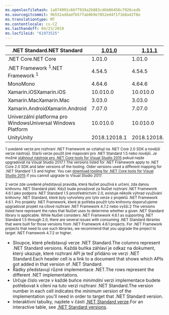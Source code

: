 ```yaml
---
ms.openlocfilehash: 1a074991c66f7919a2b883cdbb86456c7926cedb
ms.sourcegitcommit: 9b552addadfb57fab0b9e7852ed4f1f1b8a42f8e
ms.translationtype: MT
ms.contentlocale: cs-CZ
ms.lasthandoff: 04/23/2019
ms.locfileid: "61973525"
---
```

| <span data-ttu-id="1cf02-101">.NET Standard</span><span class="sxs-lookup"><span data-stu-id="1cf02-101">.NET Standard</span></span>              | <span data-ttu-id="1cf02-102">[1.0]</span><span class="sxs-lookup"><span data-stu-id="1cf02-102">[1.0]</span></span>  | <span data-ttu-id="1cf02-103">[1.1]</span><span class="sxs-lookup"><span data-stu-id="1cf02-103">[1.1]</span></span>  | <span data-ttu-id="1cf02-104">[1.2]</span><span class="sxs-lookup"><span data-stu-id="1cf02-104">[1.2]</span></span> | <span data-ttu-id="1cf02-105">[1.3]</span><span class="sxs-lookup"><span data-stu-id="1cf02-105">[1.3]</span></span> | <span data-ttu-id="1cf02-106">[1.4]</span><span class="sxs-lookup"><span data-stu-id="1cf02-106">[1.4]</span></span> | <span data-ttu-id="1cf02-107">[1.5]</span><span class="sxs-lookup"><span data-stu-id="1cf02-107">[1.5]</span></span>              | <span data-ttu-id="1cf02-108">[1.6]</span><span class="sxs-lookup"><span data-stu-id="1cf02-108">[1.6]</span></span>              | <span data-ttu-id="1cf02-109">[2.0]</span><span class="sxs-lookup"><span data-stu-id="1cf02-109">[2.0]</span></span>               |
|----------------------------|--------|--------|-------|-------|-------|--------------------|--------------------|---------------------|
| <span data-ttu-id="1cf02-110">.NET Core</span><span class="sxs-lookup"><span data-stu-id="1cf02-110">.NET Core</span></span>                  | <span data-ttu-id="1cf02-111">1.0</span><span class="sxs-lookup"><span data-stu-id="1cf02-111">1.0</span></span>    | <span data-ttu-id="1cf02-112">1.0</span><span class="sxs-lookup"><span data-stu-id="1cf02-112">1.0</span></span>    | <span data-ttu-id="1cf02-113">1.0</span><span class="sxs-lookup"><span data-stu-id="1cf02-113">1.0</span></span>   | <span data-ttu-id="1cf02-114">1.0</span><span class="sxs-lookup"><span data-stu-id="1cf02-114">1.0</span></span>   | <span data-ttu-id="1cf02-115">1.0</span><span class="sxs-lookup"><span data-stu-id="1cf02-115">1.0</span></span>   | <span data-ttu-id="1cf02-116">1.0</span><span class="sxs-lookup"><span data-stu-id="1cf02-116">1.0</span></span>                | <span data-ttu-id="1cf02-117">1.0</span><span class="sxs-lookup"><span data-stu-id="1cf02-117">1.0</span></span>                | <span data-ttu-id="1cf02-118">2.0</span><span class="sxs-lookup"><span data-stu-id="1cf02-118">2.0</span></span>                 |
| <span data-ttu-id="1cf02-119">.NET Framework <sup>1</sup></span><span class="sxs-lookup"><span data-stu-id="1cf02-119">.NET Framework <sup>1</sup></span></span>| <span data-ttu-id="1cf02-120">4.5</span><span class="sxs-lookup"><span data-stu-id="1cf02-120">4.5</span></span>    | <span data-ttu-id="1cf02-121">4.5</span><span class="sxs-lookup"><span data-stu-id="1cf02-121">4.5</span></span>    | <span data-ttu-id="1cf02-122">4.5.1</span><span class="sxs-lookup"><span data-stu-id="1cf02-122">4.5.1</span></span> | <span data-ttu-id="1cf02-123">4.6</span><span class="sxs-lookup"><span data-stu-id="1cf02-123">4.6</span></span>   | <span data-ttu-id="1cf02-124">4.6.1</span><span class="sxs-lookup"><span data-stu-id="1cf02-124">4.6.1</span></span> | <span data-ttu-id="1cf02-125">4.6.1 <sup>2</sup></span><span class="sxs-lookup"><span data-stu-id="1cf02-125">4.6.1 <sup>2</sup></span></span> | <span data-ttu-id="1cf02-126">4.6.1 <sup>2</sup></span><span class="sxs-lookup"><span data-stu-id="1cf02-126">4.6.1 <sup>2</sup></span></span> | <span data-ttu-id="1cf02-127">4.6.1 <sup>2</sup></span><span class="sxs-lookup"><span data-stu-id="1cf02-127">4.6.1 <sup>2</sup></span></span>  |
| <span data-ttu-id="1cf02-128">Mono</span><span class="sxs-lookup"><span data-stu-id="1cf02-128">Mono</span></span>                       | <span data-ttu-id="1cf02-129">4.6</span><span class="sxs-lookup"><span data-stu-id="1cf02-129">4.6</span></span>    | <span data-ttu-id="1cf02-130">4.6</span><span class="sxs-lookup"><span data-stu-id="1cf02-130">4.6</span></span>    | <span data-ttu-id="1cf02-131">4.6</span><span class="sxs-lookup"><span data-stu-id="1cf02-131">4.6</span></span>   | <span data-ttu-id="1cf02-132">4.6</span><span class="sxs-lookup"><span data-stu-id="1cf02-132">4.6</span></span>   | <span data-ttu-id="1cf02-133">4.6</span><span class="sxs-lookup"><span data-stu-id="1cf02-133">4.6</span></span>   | <span data-ttu-id="1cf02-134">4.6</span><span class="sxs-lookup"><span data-stu-id="1cf02-134">4.6</span></span>                | <span data-ttu-id="1cf02-135">4.6</span><span class="sxs-lookup"><span data-stu-id="1cf02-135">4.6</span></span>                | <span data-ttu-id="1cf02-136">5.4</span><span class="sxs-lookup"><span data-stu-id="1cf02-136">5.4</span></span>                 |
| <span data-ttu-id="1cf02-137">Xamarin.iOS</span><span class="sxs-lookup"><span data-stu-id="1cf02-137">Xamarin.iOS</span></span>                | <span data-ttu-id="1cf02-138">10.0</span><span class="sxs-lookup"><span data-stu-id="1cf02-138">10.0</span></span>   | <span data-ttu-id="1cf02-139">10.0</span><span class="sxs-lookup"><span data-stu-id="1cf02-139">10.0</span></span>   | <span data-ttu-id="1cf02-140">10.0</span><span class="sxs-lookup"><span data-stu-id="1cf02-140">10.0</span></span>  | <span data-ttu-id="1cf02-141">10.0</span><span class="sxs-lookup"><span data-stu-id="1cf02-141">10.0</span></span>  | <span data-ttu-id="1cf02-142">10.0</span><span class="sxs-lookup"><span data-stu-id="1cf02-142">10.0</span></span>  | <span data-ttu-id="1cf02-143">10.0</span><span class="sxs-lookup"><span data-stu-id="1cf02-143">10.0</span></span>               | <span data-ttu-id="1cf02-144">10.0</span><span class="sxs-lookup"><span data-stu-id="1cf02-144">10.0</span></span>               | <span data-ttu-id="1cf02-145">10.14</span><span class="sxs-lookup"><span data-stu-id="1cf02-145">10.14</span></span>               |
| <span data-ttu-id="1cf02-146">Xamarin.Mac</span><span class="sxs-lookup"><span data-stu-id="1cf02-146">Xamarin.Mac</span></span>                | <span data-ttu-id="1cf02-147">3.0</span><span class="sxs-lookup"><span data-stu-id="1cf02-147">3.0</span></span>    | <span data-ttu-id="1cf02-148">3.0</span><span class="sxs-lookup"><span data-stu-id="1cf02-148">3.0</span></span>    | <span data-ttu-id="1cf02-149">3.0</span><span class="sxs-lookup"><span data-stu-id="1cf02-149">3.0</span></span>   | <span data-ttu-id="1cf02-150">3.0</span><span class="sxs-lookup"><span data-stu-id="1cf02-150">3.0</span></span>   | <span data-ttu-id="1cf02-151">3.0</span><span class="sxs-lookup"><span data-stu-id="1cf02-151">3.0</span></span>   | <span data-ttu-id="1cf02-152">3.0</span><span class="sxs-lookup"><span data-stu-id="1cf02-152">3.0</span></span>                | <span data-ttu-id="1cf02-153">3.0</span><span class="sxs-lookup"><span data-stu-id="1cf02-153">3.0</span></span>                | <span data-ttu-id="1cf02-154">3.8</span><span class="sxs-lookup"><span data-stu-id="1cf02-154">3.8</span></span>                 |
| <span data-ttu-id="1cf02-155">Xamarin.Android</span><span class="sxs-lookup"><span data-stu-id="1cf02-155">Xamarin.Android</span></span>            | <span data-ttu-id="1cf02-156">7.0</span><span class="sxs-lookup"><span data-stu-id="1cf02-156">7.0</span></span>    | <span data-ttu-id="1cf02-157">7.0</span><span class="sxs-lookup"><span data-stu-id="1cf02-157">7.0</span></span>    | <span data-ttu-id="1cf02-158">7.0</span><span class="sxs-lookup"><span data-stu-id="1cf02-158">7.0</span></span>   | <span data-ttu-id="1cf02-159">7.0</span><span class="sxs-lookup"><span data-stu-id="1cf02-159">7.0</span></span>   | <span data-ttu-id="1cf02-160">7.0</span><span class="sxs-lookup"><span data-stu-id="1cf02-160">7.0</span></span>   | <span data-ttu-id="1cf02-161">7.0</span><span class="sxs-lookup"><span data-stu-id="1cf02-161">7.0</span></span>                | <span data-ttu-id="1cf02-162">7.0</span><span class="sxs-lookup"><span data-stu-id="1cf02-162">7.0</span></span>                | <span data-ttu-id="1cf02-163">8.0</span><span class="sxs-lookup"><span data-stu-id="1cf02-163">8.0</span></span>                 |
| <span data-ttu-id="1cf02-164">Univerzální platforma pro Windows</span><span class="sxs-lookup"><span data-stu-id="1cf02-164">Universal Windows Platform</span></span> | <span data-ttu-id="1cf02-165">10.0</span><span class="sxs-lookup"><span data-stu-id="1cf02-165">10.0</span></span>   | <span data-ttu-id="1cf02-166">10.0</span><span class="sxs-lookup"><span data-stu-id="1cf02-166">10.0</span></span>   | <span data-ttu-id="1cf02-167">10.0</span><span class="sxs-lookup"><span data-stu-id="1cf02-167">10.0</span></span>  | <span data-ttu-id="1cf02-168">10.0</span><span class="sxs-lookup"><span data-stu-id="1cf02-168">10.0</span></span>  | <span data-ttu-id="1cf02-169">10.0</span><span class="sxs-lookup"><span data-stu-id="1cf02-169">10.0</span></span>  | <span data-ttu-id="1cf02-170">10.0.16299</span><span class="sxs-lookup"><span data-stu-id="1cf02-170">10.0.16299</span></span>         | <span data-ttu-id="1cf02-171">10.0.16299</span><span class="sxs-lookup"><span data-stu-id="1cf02-171">10.0.16299</span></span>         | <span data-ttu-id="1cf02-172">10.0.16299</span><span class="sxs-lookup"><span data-stu-id="1cf02-172">10.0.16299</span></span>          |
| <span data-ttu-id="1cf02-173">Unity</span><span class="sxs-lookup"><span data-stu-id="1cf02-173">Unity</span></span>                      | <span data-ttu-id="1cf02-174">2018.1</span><span class="sxs-lookup"><span data-stu-id="1cf02-174">2018.1</span></span> | <span data-ttu-id="1cf02-175">2018.1</span><span class="sxs-lookup"><span data-stu-id="1cf02-175">2018.1</span></span> | <span data-ttu-id="1cf02-176">2018.1</span><span class="sxs-lookup"><span data-stu-id="1cf02-176">2018.1</span></span>| <span data-ttu-id="1cf02-177">2018.1</span><span class="sxs-lookup"><span data-stu-id="1cf02-177">2018.1</span></span>| <span data-ttu-id="1cf02-178">2018.1</span><span class="sxs-lookup"><span data-stu-id="1cf02-178">2018.1</span></span>| <span data-ttu-id="1cf02-179">2018.1</span><span class="sxs-lookup"><span data-stu-id="1cf02-179">2018.1</span></span>             |  <span data-ttu-id="1cf02-180">2018.1</span><span class="sxs-lookup"><span data-stu-id="1cf02-180">2018.1</span></span>            | <span data-ttu-id="1cf02-181">2018.1</span><span class="sxs-lookup"><span data-stu-id="1cf02-181">2018.1</span></span>              |

<span data-ttu-id="1cf02-182"><sup>1 uvedené verze pro rozhraní .NET Framework se vztahují na .NET Core 2.0 SDK a novější verze nástrojů. Starší verze použít jiné mapování pro .NET Standard 1.5 nebo novější. Je možné [stáhnout nástroje pro .NET Core tools for Visual Studio 2015](https://github.com/dotnet/core/blob/master/release-notes/download-archive.md) pokud nejde upgradovat na Visual Studio 2017.</sup></span><span class="sxs-lookup"><span data-stu-id="1cf02-182"><sup>1 The versions listed for .NET Framework apply to .NET Core 2.0 SDK and later versions of the tooling. Older versions used a different mapping for .NET Standard 1.5 and higher. You can [download tooling for .NET Core tools for Visual Studio 2015](https://github.com/dotnet/core/blob/master/release-notes/download-archive.md) if you cannot upgrade to Visual Studio 2017.</sup></span></span>

<span data-ttu-id="1cf02-183"><sup>2 verze zde uvedené představují pravidla, která NuGet používá k určení, zda danou knihovnu .NET Standard platí. Když bude považovat za NuGet rozhraní .NET Framework 4.6.1 jako podpora .NET Standard 1.5 prostřednictvím 2.0, existuje několik výhrad využívání knihovny .NET Standard, které byly vytvořeny pro tyto verze z projektů .NET Framework 4.6.1. Pro projekty .NET Framework, které je potřeba použít tyto knihovny doporučujeme upgradovat projekt na cílové rozhraní .NET Framework 4.7.2 nebo vyšší.</sup></span><span class="sxs-lookup"><span data-stu-id="1cf02-183"><sup>2 The versions listed here represent the rules that NuGet uses to determine whether a given .NET Standard library is applicable. While NuGet considers .NET Framework 4.6.1 as supporting .NET Standard 1.5 through 2.0, there are several issues with consuming .NET Standard libraries that were built for those versions from .NET Framework 4.6.1 projects. For .NET Framework projects that need to use such libraries, we recommend that you upgrade the project to target .NET Framework 4.7.2 or higher.</sup></span></span>

- <span data-ttu-id="1cf02-184">Sloupce, které představují verze .NET Standard.</span><span class="sxs-lookup"><span data-stu-id="1cf02-184">The columns represent .NET Standard versions.</span></span> <span data-ttu-id="1cf02-185">Každá buňka záhlaví je odkaz na dokument, který ukazuje, které rozhraní API je teď přidáno ve verzi .NET Standard.</span><span class="sxs-lookup"><span data-stu-id="1cf02-185">Each header cell is a link to a document that shows which APIs got added in that version of .NET Standard.</span></span>
- <span data-ttu-id="1cf02-186">Řádky představují různé implementace .NET.</span><span class="sxs-lookup"><span data-stu-id="1cf02-186">The rows represent the different .NET implementations.</span></span>
- <span data-ttu-id="1cf02-187">Určuje číslo verze v každé buňce *minimální* verzi implementace budete potřebovat k cílení na tuto verzi rozhraní .NET Standard.</span><span class="sxs-lookup"><span data-stu-id="1cf02-187">The version number in each cell indicates the *minimum* version of the implementation you'll need in order to target that .NET Standard version.</span></span>
- <span data-ttu-id="1cf02-188">Interaktivní tabulky, najdete v části [.NET Standard verze](https://immo.landwerth.net/netstandard-versions/#).</span><span class="sxs-lookup"><span data-stu-id="1cf02-188">For an interactive table, see [.NET Standard versions](https://immo.landwerth.net/netstandard-versions/#).</span></span>

[1.0]: https://github.com/dotnet/standard/blob/master/docs/versions/netstandard1.0.md
[1.1]: https://github.com/dotnet/standard/blob/master/docs/versions/netstandard1.1.md
[1.2]: https://github.com/dotnet/standard/blob/master/docs/versions/netstandard1.2.md
[1.3]: https://github.com/dotnet/standard/blob/master/docs/versions/netstandard1.3.md
[1.4]: https://github.com/dotnet/standard/blob/master/docs/versions/netstandard1.4.md
[1.5]: https://github.com/dotnet/standard/blob/master/docs/versions/netstandard1.5.md
[1.6]: https://github.com/dotnet/standard/blob/master/docs/versions/netstandard1.6.md
[2.0]: https://github.com/dotnet/standard/blob/master/docs/versions/netstandard2.0.md
